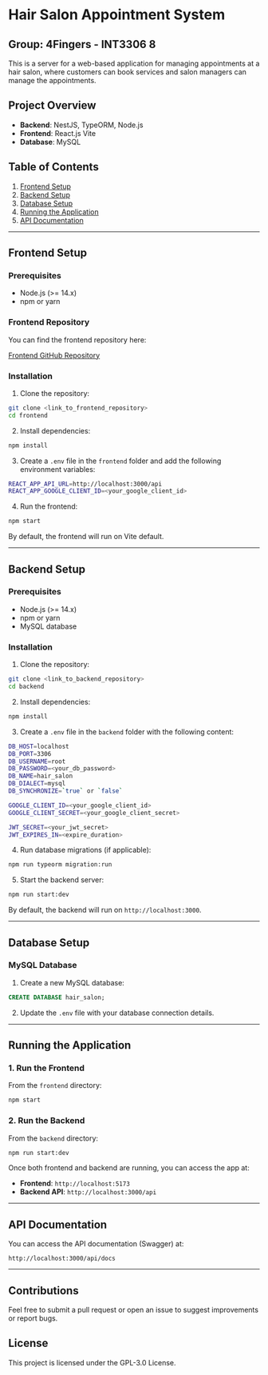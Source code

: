 # Hair Salon Appointment System

## Group: 4Fingers - INT3306 8

This is a server for a web-based application for managing appointments at a hair salon, where customers can book services and salon managers can manage the appointments.

## Project Overview

- **Backend**: NestJS, TypeORM, Node.js
- **Frontend**: React.js Vite
- **Database**: MySQL

## Table of Contents
1. [Frontend Setup](#frontend-setup)
2. [Backend Setup](#backend-setup)
3. [Database Setup](#database-setup)
4. [Running the Application](#running-the-application)
5. [API Documentation](#api-documentation)
---
## Frontend Setup

### Prerequisites

- Node.js (>= 14.x)
- npm or yarn

### Frontend Repository

You can find the frontend repository here:

[Frontend GitHub Repository](<https://github.com/hungsinh2k4/4FSalon>)

### Installation

1. Clone the repository:

```bash
git clone <link_to_frontend_repository>
cd frontend
```

2. Install dependencies:

```bash
npm install
```

3. Create a `.env` file in the `frontend` folder and add the following environment variables:

```bash
REACT_APP_API_URL=http://localhost:3000/api
REACT_APP_GOOGLE_CLIENT_ID=<your_google_client_id>
```

4. Run the frontend:

```bash
npm start
```

By default, the frontend will run on Vite default.

---

## Backend Setup

### Prerequisites

- Node.js (>= 14.x)
- npm or yarn
- MySQL database

### Installation

1. Clone the repository:

```bash
git clone <link_to_backend_repository>
cd backend
```

2. Install dependencies:

```bash
npm install
```

3. Create a `.env` file in the `backend` folder with the following content:

```bash
DB_HOST=localhost
DB_PORT=3306
DB_USERNAME=root
DB_PASSWORD=<your_db_password>
DB_NAME=hair_salon
DB_DIALECT=mysql
DB_SYNCHRONIZE=`true` or `false`

GOOGLE_CLIENT_ID=<your_google_client_id>
GOOGLE_CLIENT_SECRET=<your_google_client_secret>

JWT_SECRET=<your_jwt_secret>
JWT_EXPIRES_IN=<expire_duration>
```

4. Run database migrations (if applicable):

```bash
npm run typeorm migration:run
```

5. Start the backend server:

```bash
npm run start:dev
```

By default, the backend will run on `http://localhost:3000`.

---

## Database Setup

### MySQL Database

1. Create a new MySQL database:

```sql
CREATE DATABASE hair_salon;
```

2. Update the `.env` file with your database connection details.

---

## Running the Application

### 1. Run the Frontend

From the `frontend` directory:

```bash
npm start
```

### 2. Run the Backend

From the `backend` directory:

```bash
npm run start:dev
```

Once both frontend and backend are running, you can access the app at:

- **Frontend**: `http://localhost:5173`
- **Backend API**: `http://localhost:3000/api`

---

## API Documentation

You can access the API documentation (Swagger) at:

`http://localhost:3000/api/docs`

---

## Contributions

Feel free to submit a pull request or open an issue to suggest improvements or report bugs.

## License

This project is licensed under the GPL-3.0 License.
```